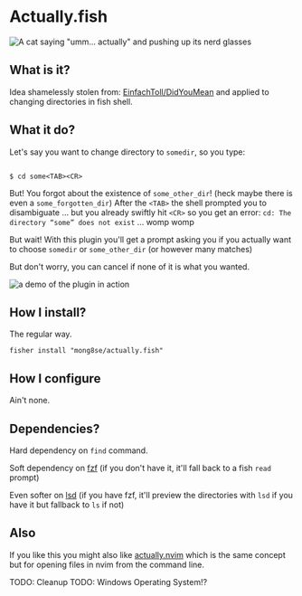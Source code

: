 # Actually.fish

![A cat saying "umm... actually" and pushing up its nerd glasses](https://media.giphy.com/media/RMwZypp489fuGBI0Ti/giphy.gif)

## What is it?

Idea shamelessly stolen from:
[EinfachToll/DidYouMean](https://github.com/EinfachToll/DidYouMean) and
applied to changing directories in fish shell.

## What it do?

Let's say you want to change directory to `somedir`, so you type:

```fish

$ cd some<TAB><CR>

```

But! You forgot about the existence of `some_other_dir`! (heck maybe
there is even a `some_forgotten_dir`)
After the `<TAB>` the shell prompted you to disambiguate ... but you
already swiftly hit `<CR>` so you get an error:
`cd: The directory “some” does not exist`
... womp womp

But wait! With this plugin you'll get a prompt asking you if you
actually want to choose `somedir` or `some_other_dir` (or however many
matches)

But don't worry, you can cancel if none of it is what you wanted.

![a demo of the plugin in action](https://i.imgur.com/Alvjz3R.gif)

## How I install?

The regular way.

```fish
fisher install "mong8se/actually.fish"
```

## How I configure

Ain't none.

## Dependencies?

Hard dependency on `find` command.

Soft dependency on [fzf](https://github.com/junegunn/fzf) (if you don't have it, it'll fall back to a
fish `read` prompt)

Even softer on [lsd](https://github.com/Peltoche/lsd) (if you have fzf, it'll preview the directories
with `lsd` if you have it but fallback to `ls` if not)

## Also

If you like this you might also like
[actually.nvim](https://github.com/mong8se/actually.nvim) which is the
same concept but for opening files in nvim from the command line.


TODO: Cleanup
TODO: Windows Operating System!?
